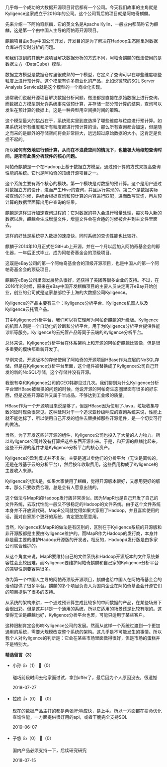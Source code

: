 几乎每一个成功的大数据开源项目背后都有一个公司。今天我们故事的主角就是Kyligence这家成立于2016年的公司。这个公司背后的项目就是阿帕奇麒麟。

先来介绍一下阿帕奇麒麟，它的英文名是Apache Kylin，一般业内都简称它为麒麟，这是第一个由中国人主导的阿帕奇开源项目。

麒麟项目由eBay中国公司开发，开发目的是为了解决在Hadoop生态圈里对数据仓库进行实时分析的问题。

和我们提到的其他开源项目解决数据分析的方式不同，阿帕奇麒麟的做法使用的是数据立方（DataCube）模型。

数据立方模型是数据仓库里很成熟的一个模型，它定义了查询可以在哪些维度哪些粒度上进行预计算。这个模型有许多商业化的产品，比如说微软的SQL Server Analysis Service就是这个模型的一个商业化实现。

通常我们说起开源项目解决数据分析问题，做法都是直接在原始数据上进行查询。而数据立方模型则允许系统事先做预计算，并存储一部分预计算的结果，查询可以发生在预计算的数据上，这是一种典型用空间换时间的策略。

这个模型最大的挑战在于，系统现实里到底选择了哪些维度与粒度进行预计算。如果系统对所有维度和所有粒度都进行预计算的话，那么所有查询都会加速，但是随之而来的是额外的存储空间将会非常巨大，远远超过原始数据的大小，这肯定是负担不起的。

所以**如何有效地进行预计算，从而在不浪费空间的情况下，也能极大地缩短查询时间，是所有此类分析软件的核心问题。**

阿帕奇麒麟是一个在Hadoop上基于数据立方模型，通过预计算的方式来提高查询性能的系统。它也是阿帕奇的顶级开源项目之一。

这个系统主要有两个核心的模块。第一个模块是对数据的预计算。这个是用户通过对数据立方的设计，进而产生Hive的查询，并且运行实现的。第二个是数据实际被查询的时候，系统会根据查询和预计算的内容进行匹配，进而改写查询，再从预计算的数据里面算出用户查询的结果。

麒麟是这样进行加速查询过程的：它对数据的导入会进行增量处理，每次导入新的数据以后，麒麟会生成增量文件，增量文件会在合适的时候被合并到主文件里面去。

这样的好处是系统导入数据的速度快，同时系统的查询性能也比较好。

麒麟于2014年10月正式在GitHub上开源，并在一个月以后加入阿帕奇基金会的孵化器，一年后正式毕业，成为阿帕奇基金会的顶级项目。

这既是eBay公司的第一个阿帕奇基金会的顶级开源项目，也是中国人的第一个阿帕奇基金会的顶级项目。

麒麟在eBay公司里面发展势头很好，还获得了美团等很多企业的支持。不过，在2016年的时候，原来在eBay中国开发麒麟项目的主要人员决定离开eBay开始创业，创业的公司就是这家总部位于上海的大数据公司Kyligence。

Kyligence的产品主要有三个：Kyligence分析平台、Kyligence机器人以及Kyligence云托管产品。

其中Kyligence分析平台，我们可以将它理解为阿帕奇麒麟的升级版。Kyligence的机器人则是一个自动化的诊断和分析平台，用于为Kyligence分析平台提供性能诊断等服务。Kyligence的云托管产品等同于云端的Kyligence分析平台。

总体来说，Kyligence分析平台在体系架构上和开源的阿帕奇麒麟比较像，但是很多重要的模块都重新开发了。

举例来说，开源版本的存储使用了阿帕奇的开源项目HBase作为底层的NoSQL存储，但是在Kyligence分析平台里面，这个组件被替换成了Kyligence公司自己开发的新的NoSQL存储，这个存储并没有开源。

我很有幸和Kyligence公司的CEO韩卿见过几次。我们聊到为什么Kyligence分析平台里HBase被替换的问题的时候，他说开源的阿帕奇生态圈里面有很多的好东西，但是这些开源软件又属于半成品，不够达到工业级的质量。

HBase作为一个开源项目来说是够了，但是HBase因为使用了Java，垃圾收集导致的延时现象很常见。这种延时对于一个追求亚秒级响应的查询系统来说，性能上就不能达标了，所以使用自己开发的组件去替换掉那些开源组件，是一个切实可行的做法。

当然，为了开发这些非开源的组件，Kyligence公司也投入了大量的人力物力。所以Kyligence公司并没有打算把这些东西开源出来。于是，和开源的麒麟比起来，这些不开源的组件才是Kyligence分析平台的核心资产。

Kyligence的盈利模式并不复杂。主要是通过卖他们的分析平台（无论是离线的，还是在线基于云的分析平台），然后按年收取费用，这些费用构成了Kyligence的主要收入来源。

Kyligence的想法是，如果大家使用了麒麟，觉得开源版本很好，又想用更好的版本，那么只要收费合理，总是会有人愿意出钱的。

这个做法与MapR的Hadoop发行版非常类似。因为MapR也是自己开发了自己的文件系统，去取代性能一般又不够稳定的Hadoop的文件系统。由于这个文件系统本身并不开放源代码。MapR公司就觉得如果大家用了Hadoop，并且喜欢使用的话，面对自家那个更好的系统，肯定更加愿意用。

当然，Kyligence和MapR的做法是有区别的，区别在于Kyligence系统的开源版和非开源版都是主要由Kyligence维护的。而MapR作为Hadoop的发行商，本身并非是最主要的维护Hadoop开源版的开发者。相反的，Hadoopd发行版是由多家公司联合维护的。

从这个角度来说，MapR要维持自己的文件系统和Hadoop开源版本的文件系统兼容性会比较困难，而Kyligence要维护阿帕奇麒麟和自己家的Kyligence分析平台的兼容性则要容易很多。

作为第一个中国人主导的阿帕奇顶级开源项目，麒麟也给中国人在阿帕奇基金会的活动提供了很多平台。麒麟的多个项目负责人为国内企业在阿帕奇基金会开源它们的项目提供了很多的支持。

从系统的架构来讲，一个通过预计算生成比较多的中间数据的产品，在某些场景下会很出彩。但是这并非是一个通用的系统，所以它适用的场景还是比较有限的。这使得无论是麒麟也好，Kyligence分析平台也罢，可能只适用于某些客户。

这种限制肯定会影响Kyligence公司的发展。然而从这样一个系统过渡到一个更加通用的系统，需要大规模改变整个系统的架构。这几乎是不可能发生的事情。所以我个人对Kyligence的判断是：它会在某些市场里面做得很好，但是市场的蛋糕并不是特别大。
<div><strong>精选留言（3）</strong></div><ul>
<li><span>小孙</span> 👍（1） 💬（0）<p>碰巧前段时间去他家面过试，拿到offer了，最后因为个人原因没去，很遗憾</p>2018-07-27</li><br/><li><span>拉欧</span> 👍（0） 💬（0）<p>现在的数据产品主打的都是两张牌:响应快，易上手。所以一方面都在拼命优化查询性能，一方面提供很好用的api，或者干脆完全支持SQL</p>2019-06-07</li><br/><li><span>子悠</span> 👍（0） 💬（0）<p>国内产品必须支持一下，后续研究研究</p>2018-07-15</li><br/>
</ul>